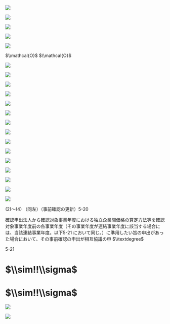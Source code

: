 ![](https://www.nta.go.jp/tmp/e33d6d9b-1139-4bd6-85e8-7d66d067b9fc/images/ef618be573d71977ff4ef57b74d2df2a79a2550dc33f03e17faa03391fb44c15.jpg)

![](https://www.nta.go.jp/tmp/e33d6d9b-1139-4bd6-85e8-7d66d067b9fc/images/58b5a1273f09960e49d8c9f6d53b191f94dc6d5f361d03274db801ef2322ce72.jpg)

![](https://www.nta.go.jp/tmp/e33d6d9b-1139-4bd6-85e8-7d66d067b9fc/images/ef1e46ea155ce5f8f30e6024bddfe5499c0f072c6bc9c06e33541025f143a683.jpg)

![](https://www.nta.go.jp/tmp/e33d6d9b-1139-4bd6-85e8-7d66d067b9fc/images/f7a5834ee453044f868d9dba7adb7a44ca7f1df56844106f164a96c595518752.jpg)

![](https://www.nta.go.jp/tmp/e33d6d9b-1139-4bd6-85e8-7d66d067b9fc/images/75db99f3b98b96373982ceceef8e033416cde8ab2b858882ca43576f436a38a0.jpg)

$\\mathcal{O}$ $\\mathcal{O}$

![](https://www.nta.go.jp/tmp/e33d6d9b-1139-4bd6-85e8-7d66d067b9fc/images/06c1c419c1d40e60624f5fb91d5c43c18865131209c9dcf3e1b2a30472ddecca.jpg)

![](https://www.nta.go.jp/tmp/e33d6d9b-1139-4bd6-85e8-7d66d067b9fc/images/624a2e66b76e0c56602cee4a92b4327dd78ae2358042e5ade23d7e98356f05c6.jpg)

![](https://www.nta.go.jp/tmp/e33d6d9b-1139-4bd6-85e8-7d66d067b9fc/images/2374083306ef918778a9f35b353db53fa315fd2e130d04fd977048837e4f0c3f.jpg)

![](https://www.nta.go.jp/tmp/e33d6d9b-1139-4bd6-85e8-7d66d067b9fc/images/7fe177a6156092e9efdc5463b94813161e6a828478bd8ae03059aec300be440a.jpg)

![](https://www.nta.go.jp/tmp/e33d6d9b-1139-4bd6-85e8-7d66d067b9fc/images/786e1970ae384777b8e3e835aabdceea7dc3a2d416b7e8774e88f13b9f60edd2.jpg)

![](https://www.nta.go.jp/tmp/e33d6d9b-1139-4bd6-85e8-7d66d067b9fc/images/eff1f8bc783fa6e0616ae6fe0663498a75df8701791de5517d6d637fd7236c37.jpg)

![](https://www.nta.go.jp/tmp/e33d6d9b-1139-4bd6-85e8-7d66d067b9fc/images/a9742631d5ec08ec8b8d8a9cee01664dd3aed9b4cb895fa14564c5235d1909db.jpg)

![](https://www.nta.go.jp/tmp/e33d6d9b-1139-4bd6-85e8-7d66d067b9fc/images/c164857227ab9818fa0d0a0306be35ff09bd8d8adf3d3a0aa4e5412ef2b67288.jpg)

![](https://www.nta.go.jp/tmp/e33d6d9b-1139-4bd6-85e8-7d66d067b9fc/images/e90f5c5fda72dbfa80b793f484f152fae5bc0b02bbcdf1b265682697bb031311.jpg)

![](https://www.nta.go.jp/tmp/e33d6d9b-1139-4bd6-85e8-7d66d067b9fc/images/203bc10ebfcb386f1af4244ee7d56adbb841427d3f6e5dca12487b01dfc1e6d0.jpg)

![](https://www.nta.go.jp/tmp/e33d6d9b-1139-4bd6-85e8-7d66d067b9fc/images/83076b9b27bfc4f13387a411a4e2489e3a6cc8945fd029d9d698533f28f824fb.jpg)

![](https://www.nta.go.jp/tmp/e33d6d9b-1139-4bd6-85e8-7d66d067b9fc/images/8a482ddd0c2a0c2284f61807197d827affe3f0aceb353a1bf67c2311ab25414d.jpg)

![](https://www.nta.go.jp/tmp/e33d6d9b-1139-4bd6-85e8-7d66d067b9fc/images/a2a01f5ee52f8197e63a23a2861463cdcb46fa27c1be0e57df3b1b6f4a8c46e6.jpg)

![](https://www.nta.go.jp/tmp/e33d6d9b-1139-4bd6-85e8-7d66d067b9fc/images/bcfa240ae2fb6fdb1d6caa10d153e116db12d53e151fd46796d5ded0e6c0d982.jpg)

![](https://www.nta.go.jp/tmp/e33d6d9b-1139-4bd6-85e8-7d66d067b9fc/images/9e543204b341cb5e1344641860b3273f422a501e4229378162f2b274be1a880b.jpg)

(2)～(4) （同左）（事前確認の更新）5-20

確認申出法人から確認対象事業年度における独立企業間価格の算定方法等を確認対象事業年度前の各事業年度（その事業年度が連結事業年度に該当する場合には、当該連結事業年度。以下5-21 において同じ。）に準用したい旨の申出があった場合において、その事前確認の申出が相互協議の申 $\\textdegree$

5-21

# $\\sim!!\\sigma$

# $\\sim!!\\sigma$

![](https://www.nta.go.jp/tmp/e33d6d9b-1139-4bd6-85e8-7d66d067b9fc/images/0e2891645733f9f2b32524dc026d168702c40331226a8ff94405339c13dc8e65.jpg)

![](https://www.nta.go.jp/tmp/e33d6d9b-1139-4bd6-85e8-7d66d067b9fc/images/4bf3b21f5ba11062fc61a6b6536b5f5931453464406563c8217a8b5e0a1c97ab.jpg)